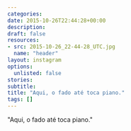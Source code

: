 ```yaml
---
categories:
date: 2015-10-26T22:44:28+00:00
description:
draft: false
resources:
- src: 2015-10-26_22-44-28_UTC.jpg
  name: "header"
layout: instagram
options:
  unlisted: false
stories:
subtitle:
title: "Aqui, o fado até toca piano."
tags: []
---
```


"Aqui, o fado até toca piano."
